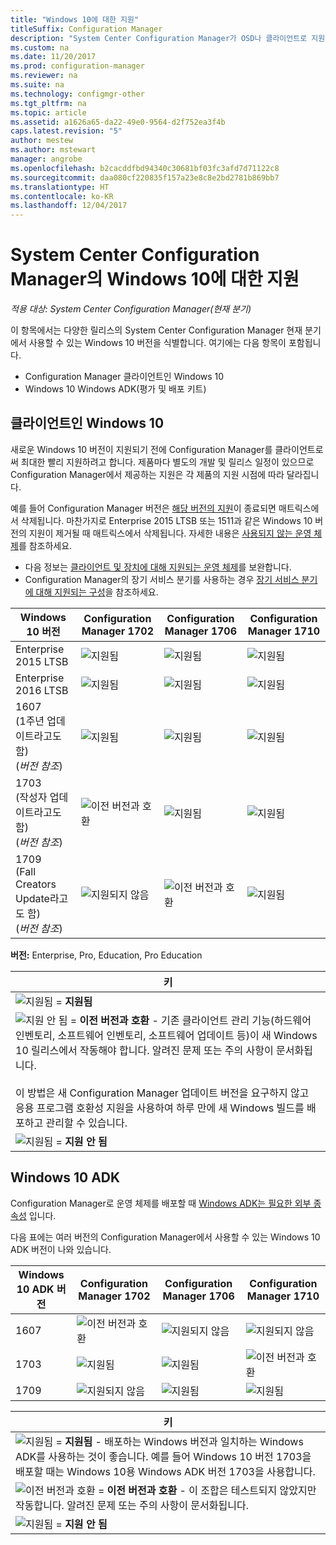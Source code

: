 ```yaml
---
title: "Windows 10에 대한 지원"
titleSuffix: Configuration Manager
description: "System Center Configuration Manager가 OSD나 클라이언트로 지원되는 Windows 10 버전에 대해 알아보세요."
ms.custom: na
ms.date: 11/20/2017
ms.prod: configuration-manager
ms.reviewer: na
ms.suite: na
ms.technology: configmgr-other
ms.tgt_pltfrm: na
ms.topic: article
ms.assetid: a1626a65-da22-49e0-9564-d2f752ea3f4b
caps.latest.revision: "5"
author: mestew
ms.author: mstewart
manager: angrobe
ms.openlocfilehash: b2cacddfbd94340c30681bf03fc3afd7d71122c8
ms.sourcegitcommit: daa080cf220835f157a23e8c8e2bd2781b869bb7
ms.translationtype: HT
ms.contentlocale: ko-KR
ms.lasthandoff: 12/04/2017
---
```

# <a name="support-for-windows-10-for-system-center-configuration-manager"></a>System Center Configuration Manager의 Windows 10에 대한 지원  

*적용 대상: System Center Configuration Manager(현재 분기)*


 이 항목에서는 다양한 릴리스의 System Center Configuration Manager 현재 분기에서 사용할 수 있는 Windows 10 버전을 식별합니다. 여기에는 다음 항목이 포함됩니다.
 -  Configuration Manager 클라이언트인 Windows 10
 -  Windows 10 Windows ADK(평가 및 배포 키트)

## <a name="windows-10-as-a-client"></a>클라이언트인 Windows 10
새로운 Windows 10 버전이 지원되기 전에 Configuration Manager를 클라이언트로써 최대한 빨리 지원하려고 합니다. 제품마다 별도의 개발 및 릴리스 일정이 있으므로 Configuration Manager에서 제공하는 지원은 각 제품의 지원 시점에 따라 달라집니다.

예를 들어 Configuration Manager 버전은 [해당 버전의 지원](/sccm/core/servers/manage/current-branch-versions-supported)이 종료되면 매트릭스에서 삭제됩니다. 마찬가지로 Enterprise 2015 LTSB 또는 1511과 같은 Windows 10 버전의 지원이 제거될 때 매트릭스에서 삭제됩니다. 자세한 내용은 [사용되지 않는 운영 체제](/sccm/core/plan-design/changes/removed-and-deprecated-features#deprecated-operating-systems)를 참조하세요.

-   다음 정보는 [클라이언트 및 장치에 대해 지원되는 운영 체제](/sccm/core/plan-design/configs/supported-operating-systems-for-clients-and-devices)를 보완합니다.
-   Configuration Manager의 장기 서비스 분기를 사용하는 경우 [장기 서비스 분기에 대해 지원되는 구성](/sccm/core/understand/supported-configurations-for-ltsb)을 참조하세요.

|Windows 10 버전                    |  Configuration Manager 1702          |    Configuration Manager 1706 |Configuration Manager 1710          |  
|---------------------|-----|-----|-----|
|Enterprise 2015 LTSB                   |![지원됨](media/green_check.png) |![지원됨](media/green_check.png) | ![지원됨](media/green_check.png) |
|Enterprise 2016 LTSB                   |![지원됨](media/green_check.png) |![지원됨](media/green_check.png) | ![지원됨](media/green_check.png) |
|1607   <br />(1주년 업데이트라고도 함)<br />(*버전 참조*)   |![지원됨](media/green_check.png) |![지원됨](media/green_check.png)            |![지원됨](media/green_check.png) |
|1703   <br />(작성자 업데이트라고도 함)<br />(*버전 참조*)      |![이전 버전과 호환](media/blue_compat.png) |![지원됨](media/green_check.png) | ![지원됨](media/green_check.png) |
|1709   <br />(Fall Creators Update라고도 함)<br />(*버전 참조*) |![지원되지 않음](media/Red_X.png)   |![이전 버전과 호환](media/blue_compat.png) | ![지원됨](media/green_check.png) |



**버전:** Enterprise, Pro, Education, Pro Education   

|키|
|--|
|![지원됨](media/green_check.png) = **지원됨**  |
|![지원 안 됨](media/blue_compat.png)  = **이전 버전과 호환** - 기존 클라이언트 관리 기능(하드웨어 인벤토리, 소프트웨어 인벤토리, 소프트웨어 업데이트 등)이 새 Windows 10 릴리스에서 작동해야 합니다. 알려진 문제 또는 주의 사항이 문서화됩니다. <br><br>이 방법은 새 Configuration Manager 업데이트 버전을 요구하지 않고 응용 프로그램 호환성 지원을 사용하여 하루 만에 새 Windows 빌드를 배포하고 관리할 수 있습니다. |
|![지원됨](media/Red_X.png) = **지원 안 됨**|


## <a name="windows-10-adk"></a>Windows 10 ADK
Configuration Manager로 운영 체제를 배포할 때 [Windows ADK는 필요한 외부 종속성](/sccm/osd/plan-design/infrastructure-requirements-for-operating-system-deployment) 입니다.

다음 표에는 여러 버전의 Configuration Manager에서 사용할 수 있는 Windows 10 ADK 버전이 나와 있습니다.

|Windows 10 ADK 버전  |Configuration Manager 1702   |Configuration Manager 1706 |Configuration Manager 1710 |
|--------------------|-----|-----|-----|
|1607  |![이전 버전과 호환](media/blue_compat.png) |![지원되지 않음](media/Red_X.png)| ![지원되지 않음](media/Red_X.png) |
|1703  |![지원됨](media/green_check.png)            |![지원됨](media/green_check.png) | ![이전 버전과 호환](media/blue_compat.png)|
|1709  |![지원되지 않음](media/Red_X.png)              |![지원됨](media/green_check.png) | ![지원됨](media/green_check.png)|

|키|
|--|
|![지원됨](media/green_check.png) = **지원됨** - 배포하는 Windows 버전과 일치하는 Windows ADK를 사용하는 것이 좋습니다. 예를 들어 Windows 10 버전 1703을 배포할 때는 Windows 10용 Windows ADK 버전 1703을 사용합니다.  |
|![이전 버전과 호환](media/blue_compat.png)  = **이전 버전과 호환** - 이 조합은 테스트되지 않았지만 작동합니다. 알려진 문제 또는 주의 사항이 문서화됩니다. |
|![지원됨](media/Red_X.png) = **지원 안 됨**|
